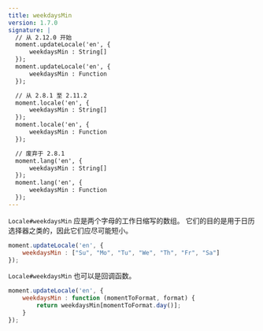 ```yaml
---
title: weekdaysMin
version: 1.7.0
signature: |
  // 从 2.12.0 开始
  moment.updateLocale('en', {
      weekdaysMin : String[]
  });
  moment.updateLocale('en', {
      weekdaysMin : Function
  });

  // 从 2.8.1 至 2.11.2
  moment.locale('en', {
      weekdaysMin : String[]
  });
  moment.locale('en', {
      weekdaysMin : Function
  });

  // 废弃于 2.8.1
  moment.lang('en', {
      weekdaysMin : String[]
  });
  moment.lang('en', {
      weekdaysMin : Function
  });
---
```



`Locale#weekdaysMin` 应是两个字母的工作日缩写的数组。
它们的目的是用于日历选择器之类的，因此它们应尽可能短小。

```javascript
moment.updateLocale('en', {
    weekdaysMin : ["Su", "Mo", "Tu", "We", "Th", "Fr", "Sa"]
});
```

`Locale#weekdaysMin` 也可以是回调函数。

```javascript
moment.updateLocale('en', {
    weekdaysMin : function (momentToFormat, format) {
        return weekdaysMin[momentToFormat.day()];
    }
});
```
